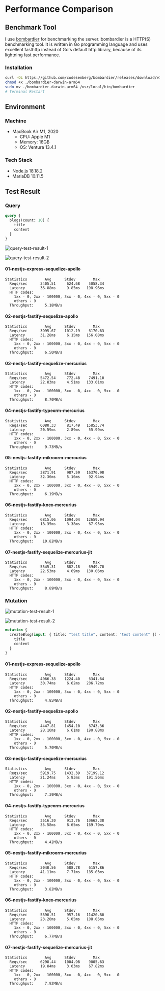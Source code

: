 # Performance Comparison

## Benchmark Tool

I use [bombardier](https://github.com/codesenberg/bombardier) for benchmarking the server. bombardier is a HTTP(S) benchmarking tool. It is written in Go programming language and uses excellent fasthttp instead of Go's default http library, because of its lightning fast performance.

### Installation

```sh
curl -OL https://github.com/codesenberg/bombardier/releases/download/v1.2.6/bombardier-darwin-arm64
chmod +x ./bombardier-darwin-arm64
sudo mv ./bombardier-darwin-arm64 /usr/local/bin/bombardier
# Terminal Restart
```

## Environment

### Machine

- MacBook Air M1, 2020
  - CPU: Apple M1
  - Memory: 16GB
  - OS: Ventura 13.4.1

### Tech Stack

- Node.js 18.18.2
- MariaDB 10.11.5

## Test Result

### Query

```graphql
query {
  blogs(count: 10) {
    title
    content
  }
}
```

![query-test-result-1](https://github.com/rhea-so/nestjs-performance-comparison/assets/25793226/5e1a96eb-0717-41db-84da-fd75dfb30dcc)

![query-test-result-2](https://github.com/rhea-so/nestjs-performance-comparison/assets/25793226/bbd7d19f-ea70-4b5a-b7a6-afbbef615b99)


#### 01-nestjs-express-sequelize-apollo

```
Statistics        Avg      Stdev        Max
  Reqs/sec      3405.51     624.68    5058.34
  Latency       36.88ms     9.85ms   198.96ms
  HTTP codes:
    1xx - 0, 2xx - 100000, 3xx - 0, 4xx - 0, 5xx - 0
    others - 0
  Throughput:     5.18MB/s
```

#### 02-nestjs-fastify-sequelize-apollo

```
Statistics        Avg      Stdev        Max
  Reqs/sec      3995.67    1012.19    6170.63
  Latency       31.28ms     6.15ms   156.08ms
  HTTP codes:
    1xx - 0, 2xx - 100000, 3xx - 0, 4xx - 0, 5xx - 0
    others - 0
  Throughput:     6.50MB/s
```

#### 03-nestjs-fastify-sequelize-mercurius

```
Statistics        Avg      Stdev        Max
  Reqs/sec      5472.54     772.48    7491.10
  Latency       22.83ms     4.51ms   133.01ms
  HTTP codes:
    1xx - 0, 2xx - 100000, 3xx - 0, 4xx - 0, 5xx - 0
    others - 0
  Throughput:     8.70MB/s
```

#### 04-nestjs-fastify-typeorm-mercurius

```
Statistics        Avg      Stdev        Max
  Reqs/sec      6080.33     817.49   15853.74
  Latency       20.59ms     2.89ms    55.99ms
  HTTP codes:
    1xx - 0, 2xx - 100000, 3xx - 0, 4xx - 0, 5xx - 0
    others - 0
  Throughput:     9.73MB/s
```

#### 05-nestjs-fastify-mikroorm-mercurius

```
Statistics        Avg      Stdev        Max
  Reqs/sec      3871.91     987.59   16370.90
  Latency       32.36ms     5.16ms    92.94ms
  HTTP codes:
    1xx - 0, 2xx - 100000, 3xx - 0, 4xx - 0, 5xx - 0
    others - 0
  Throughput:     6.19MB/s
```

#### 06-nestjs-fastify-knex-mercurius

```
Statistics        Avg      Stdev        Max
  Reqs/sec      6815.06    1094.04   12659.94
  Latency       18.35ms     3.38ms    67.95ms
  HTTP codes:
    1xx - 0, 2xx - 100000, 3xx - 0, 4xx - 0, 5xx - 0
    others - 0
  Throughput:    10.82MB/s
```

#### 07-nestjs-fastify-sequelize-mercurius-jit

```
Statistics        Avg      Stdev        Max
  Reqs/sec      5545.31     882.18    6949.70
  Latency       22.53ms     4.69ms   130.06ms
  HTTP codes:
    1xx - 0, 2xx - 100000, 3xx - 0, 4xx - 0, 5xx - 0
    others - 0
  Throughput:     8.89MB/s
```

### Mutation

![mutation-test-result-1](https://github.com/rhea-so/nestjs-performance-comparison/assets/25793226/795fd141-6d8b-415a-a77f-b2260e82912f)

![mutation-test-result-2](https://github.com/rhea-so/nestjs-performance-comparison/assets/25793226/af12886a-2404-41ab-bce3-2a8fa010f002)

```graphql
mutation {
  createBlog(input: { title: "test title", content: "test content" }) {
    title
    content
  }
}
```

#### 01-nestjs-express-sequelize-apollo

```
Statistics        Avg      Stdev        Max
  Reqs/sec      4066.38    1224.40    6341.64
  Latency       30.74ms     6.62ms   206.72ms
  HTTP codes:
    1xx - 0, 2xx - 100000, 3xx - 0, 4xx - 0, 5xx - 0
    others - 0
  Throughput:     4.85MB/s
```

#### 02-nestjs-fastify-sequelize-apollo

```
Statistics        Avg      Stdev        Max
  Reqs/sec      4447.81    1454.10    6743.36
  Latency       28.10ms     6.61ms   190.88ms
  HTTP codes:
    1xx - 0, 2xx - 100000, 3xx - 0, 4xx - 0, 5xx - 0
    others - 0
  Throughput:     5.70MB/s
```

#### 03-nestjs-fastify-sequelize-mercurius

```
Statistics        Avg      Stdev        Max
  Reqs/sec      5919.75    1432.39   37199.12
  Latency       21.24ms     5.83ms   191.56ms
  HTTP codes:
    1xx - 0, 2xx - 100000, 3xx - 0, 4xx - 0, 5xx - 0
    others - 0
  Throughput:     7.39MB/s
```

#### 04-nestjs-fastify-typeorm-mercurius

```
Statistics        Avg      Stdev        Max
  Reqs/sec      3516.20     913.76   10662.38
  Latency       35.58ms     8.65ms   169.79ms
  HTTP codes:
    1xx - 0, 2xx - 100000, 3xx - 0, 4xx - 0, 5xx - 0
    others - 0
  Throughput:     4.42MB/s
```

#### 05-nestjs-fastify-mikroorm-mercurius

```
Statistics        Avg      Stdev        Max
  Reqs/sec      3040.56     588.78    6157.86
  Latency       41.11ms     7.71ms   185.03ms
  HTTP codes:
    1xx - 0, 2xx - 100000, 3xx - 0, 4xx - 0, 5xx - 0
    others - 0
  Throughput:     3.82MB/s
```

#### 06-nestjs-fastify-knex-mercurius

```
Statistics        Avg      Stdev        Max
  Reqs/sec      5390.51     957.16   11420.80
  Latency       23.20ms     5.05ms   108.05ms
  HTTP codes:
    1xx - 0, 2xx - 100000, 3xx - 0, 4xx - 0, 5xx - 0
    others - 0
  Throughput:     6.77MB/s
```

#### 07-nestjs-fastify-sequelize-mercurius-jit

```
Statistics        Avg      Stdev        Max
  Reqs/sec      6298.44    1004.98    9005.63
  Latency       19.84ms     3.03ms    67.82ms
  HTTP codes:
    1xx - 0, 2xx - 100000, 3xx - 0, 4xx - 0, 5xx - 0
    others - 0
  Throughput:     7.92MB/s
```

